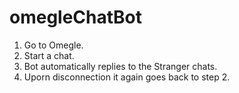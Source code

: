 omegleChatBot
=============

1. Go to Omegle.
2. Start a chat.
3. Bot automatically replies to the Stranger chats.
4. Uporn disconnection it again goes back to step 2.
